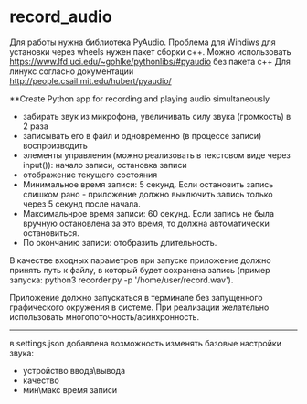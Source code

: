 # record_audio
Для работы нужна библиотека PyAudio. Проблема для Windiws для установки через wheels нужен пакет сборки c++. 
Можно использовать https://www.lfd.uci.edu/~gohlke/pythonlibs/#pyaudio без пакета с++
Для линукс согласно документации http://people.csail.mit.edu/hubert/pyaudio/

**Create Python app for recording and playing audio simultaneously

- забирать звук из микрофона, увеличивать силу звука (громкость) в 2 раза 
- записывать его в файл и одновременно (в процессе записи) воспроизводить 
- элементы управления (можно реализовать в текстовом виде через input()): начало записи, остановка записи
- отображение текущего состояния
- Минимальное время записи: 5 секунд. Если остановить запись слишком рано - приложение должно выключить запись только через 5 секунд после начала.
- Максимальнрое время записи: 60 секунд. Если запись не была вручную остановлена за это время, то должна автоматически остановиться.
- По окончанию записи: отобразить длительность.

В качестве входных параметров при запуске приложение должно принять путь к файлу, в который будет сохранена запись (пример запуска: python3 recorder.py -p '/home/user/record.wav').

Приложение должно запускаться в терминале без запущенного графического окружения в системе.
При реализации желательно использовать многопоточность/асинхронность.

----
в settings.json добавлена возможность изменять базовые настройки звука:
- устройство ввода\вывода
- качество
- мин\макс время записи
